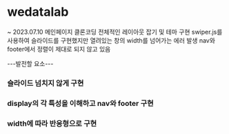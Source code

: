 # wedatalab

~ 2023.07.10
메인페이지 클론코딩
전체적인 레이아웃 잡기 및 테마 구현
swiper.js를 사용하여 슬라이드를 구현했지만 열려있는 창의 width를 넘어가는 에러 발생
nav와 footer에서 정렬이 제대로 되지 않고 있음

---발전할 요소---
### 슬라이드 넘치지 않게 구현
### display의 각 특성을 이해하고 nav와 footer 구현
### width에 따라 반응형으로 구현

